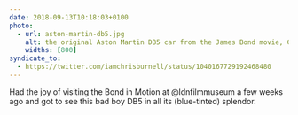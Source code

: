 ```yaml
---
date: 2018-09-13T10:18:03+0100
photo:
  - url: aston-martin-db5.jpg
    alt: the original Aston Martin DB5 car from the James Bond movie, Goldfinger
    widths: [800]
syndicate_to:
  - https://twitter.com/iamchrisburnell/status/1040167729192468480
---
```


Had the joy of visiting the Bond in Motion at @ldnfilmmuseum a few weeks ago and got to see this bad boy DB5 in all its (blue-tinted) splendor.

